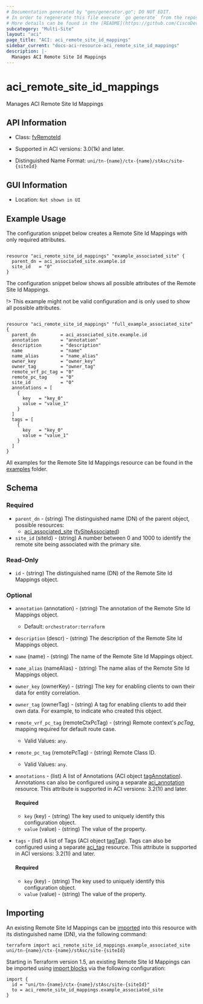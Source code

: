 ```yaml
---
# Documentation generated by "gen/generator.go"; DO NOT EDIT.
# In order to regenerate this file execute `go generate` from the repository root.
# More details can be found in the [README](https://github.com/CiscoDevNet/terraform-provider-aci/blob/master/README.md).
subcategory: "Multi-Site"
layout: "aci"
page_title: "ACI: aci_remote_site_id_mappings"
sidebar_current: "docs-aci-resource-aci_remote_site_id_mappings"
description: |-
  Manages ACI Remote Site Id Mappings
---
```


# aci_remote_site_id_mappings #

Manages ACI Remote Site Id Mappings



## API Information ##

* Class: [fvRemoteId](https://pubhub.devnetcloud.com/media/model-doc-latest/docs/app/index.html#/objects/fvRemoteId/overview)

* Supported in ACI versions: 3.0(1k) and later.

* Distinguished Name Format: `uni/tn-{name}/ctx-{name}/stAsc/site-{siteId}`

## GUI Information ##

* Location: `Not shown in UI`

## Example Usage ##

The configuration snippet below creates a Remote Site Id Mappings with only required attributes.

```hcl

resource "aci_remote_site_id_mappings" "example_associated_site" {
  parent_dn = aci_associated_site.example.id
  site_id   = "0"
}

```
The configuration snippet below shows all possible attributes of the Remote Site Id Mappings.

!> This example might not be valid configuration and is only used to show all possible attributes.

```hcl

resource "aci_remote_site_id_mappings" "full_example_associated_site" {
  parent_dn         = aci_associated_site.example.id
  annotation        = "annotation"
  description       = "description"
  name              = "name"
  name_alias        = "name_alias"
  owner_key         = "owner_key"
  owner_tag         = "owner_tag"
  remote_vrf_pc_tag = "0"
  remote_pc_tag     = "0"
  site_id           = "0"
  annotations = [
    {
      key   = "key_0"
      value = "value_1"
    }
  ]
  tags = [
    {
      key   = "key_0"
      value = "value_1"
    }
  ]
}

```

All examples for the Remote Site Id Mappings resource can be found in the [examples](https://github.com/CiscoDevNet/terraform-provider-aci/tree/master/examples/resources/aci_remote_site_id_mappings) folder.

## Schema ##

### Required ###

* `parent_dn` - (string) The distinguished name (DN) of the parent object, possible resources:
  - [aci_associated_site](https://registry.terraform.io/providers/CiscoDevNet/aci/latest/docs/resources/associated_site) ([fvSiteAssociated](https://pubhub.devnetcloud.com/media/model-doc-latest/docs/app/index.html#/objects/fvSiteAssociated/overview))
* `site_id` (siteId) - (string) A number between 0 and 1000 to identify the remote site being associated with the primary site.

### Read-Only ###

* `id` - (string) The distinguished name (DN) of the Remote Site Id Mappings object.

### Optional ###
  
* `annotation` (annotation) - (string) The annotation of the Remote Site Id Mappings object.
  - Default: `orchestrator:terraform`
* `description` (descr) - (string) The description of the Remote Site Id Mappings object.
* `name` (name) - (string) The name of the Remote Site Id Mappings object.
* `name_alias` (nameAlias) - (string) The name alias of the Remote Site Id Mappings object.
* `owner_key` (ownerKey) - (string) The key for enabling clients to own their data for entity correlation.
* `owner_tag` (ownerTag) - (string) A tag for enabling clients to add their own data. For example, to indicate who created this object.
* `remote_vrf_pc_tag` (remoteCtxPcTag) - (string) Remote context's *pcTag*, mapping required for default route case.
  - Valid Values: `any`.
* `remote_pc_tag` (remotePcTag) - (string) Remote Class ID.
  - Valid Values: `any`.

* `annotations` - (list) A list of Annotations (ACI object [tagAnnotation](https://pubhub.devnetcloud.com/media/model-doc-latest/docs/app/index.html#/objects/tagAnnotation/overview)). Annotations can also be configured using a separate [aci_annotation](https://registry.terraform.io/providers/CiscoDevNet/aci/latest/docs/resources/annotation) resource. This attribute is supported in ACI versions: 3.2(1l) and later.
  
  #### Required ####
  
  * `key` (key) - (string) The key used to uniquely identify this configuration object.
  * `value` (value) - (string) The value of the property.

* `tags` - (list) A list of Tags (ACI object [tagTag](https://pubhub.devnetcloud.com/media/model-doc-latest/docs/app/index.html#/objects/tagTag/overview)). Tags can also be configured using a separate [aci_tag](https://registry.terraform.io/providers/CiscoDevNet/aci/latest/docs/resources/tag) resource. This attribute is supported in ACI versions: 3.2(1l) and later.
  
  #### Required ####
  
  * `key` (key) - (string) The key used to uniquely identify this configuration object.
  * `value` (value) - (string) The value of the property.

## Importing

An existing Remote Site Id Mappings can be [imported](https://www.terraform.io/docs/import/index.html) into this resource with its distinguished name (DN), via the following command:

```
terraform import aci_remote_site_id_mappings.example_associated_site uni/tn-{name}/ctx-{name}/stAsc/site-{siteId}
```

Starting in Terraform version 1.5, an existing Remote Site Id Mappings can be imported
using [import blocks](https://developer.hashicorp.com/terraform/language/import) via the following configuration:

```
import {
  id = "uni/tn-{name}/ctx-{name}/stAsc/site-{siteId}"
  to = aci_remote_site_id_mappings.example_associated_site
}
```
